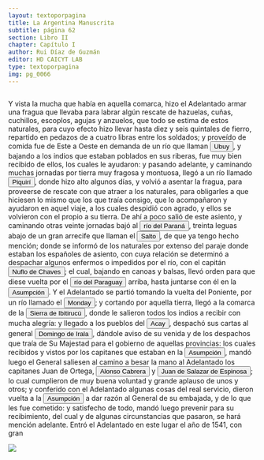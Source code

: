 ```yaml
---
layout: textoporpagina
title: La Argentina Manuscrita
subtitle: página 62
section: Libro II
chapter: Capítulo I
author: Rui Díaz de Guzmán
editor: HD CAICYT LAB
type: textoporpagina
img: pg_0066
---
```


<div class="row">
    <div class="column">
<p>Y vista la mucha que había en aquella comarca, hizo el Adelantado armar una fragua que llevaba para labrar algún rescate de hazuelas, cuñas, cuchillos, escoplos, agujas y anzuelos, que todo se estima de estos naturales, para cuyo efecto hizo llevar hasta diez y seis quintales de fierro, repartido en pedazos de a cuatro libras entre los soldados; y proveído de comida fue de Este a Oeste en demanda de un río que llaman <button class="balloon" data-balloon-pos="up" data-balloon-length="large" data-balloon="Influente del Paraná, a doce leguas de Puerto Real. Pasa cerca de un pueblo, llamado Asiento de la Iglesia. Río del Guayra, muy poblado de indios. Uno de los ríos principales y caudalos del Guayra, y tan abundante de pescado, que los portugueses le dieron también el nombre de Río de los peces. Corre un espacio extenso, y es navegable hasta cerca de su origen; arrojándose al Paraná por una boca de más de sesenta brazas. El nombre de este río no es Ubay, ni tampoco Ivahy; sino Huibaî, que en el idioma guaraní, quiere decir: &quot; río de las cañas bravas&quot;, de las que los indios hacen sus flechas, que llaman hui.">Ubuy</button>, y bajando a los indios que estaban poblados en sus riberas, fue muy bien recibido de ellos, los cuales le ayudaron: y pasando adelante, y caminando muchas jornadas por tierra muy fragosa y montuosa, llegó a un río llamado <button class="balloon" data-balloon-pos="up" data-balloon-length="large" data-balloon="Río Piquiri es un río brasileño que discurre por el estado de Paraná. Es uno de los principales afluentes por la margen izquierda del río Paraná en territorio brasileño.http://www.geonames.org/3453670/arroio-piquiri.htmlRío que desemboca en el Paraná, en el punto donde está edificada Ciudad Real (antigua capital del Guayra, Paraguay). Los que han examinado y descripto el curso de este río lo hacen salir al Paraná, tres leguas arriba del Salto Grande, y casi en frente de la boca del Igatimí; donde creemos que acababa la última línea de demarcación. Los españoles descubrieron y trabajaron minas de fierro cerca de este río. Su nombre, que es Piquirí, y no Pequirí, se compone de piqui, pececillos, e î, río: &quot;río que abunda de pescado chico&quot;.">Piquirí</button>, donde hizo alto algunos días, y volvió a asentar la fragua, para proveerse de rescate con que atraer a los naturales, para obligarles a que hiciesen lo mismo que los que traía consigo, que lo acompañaron y ayudaron en aquel viaje, a los cuales despidió con agrado, y ellos se volvieron con el propio a su tierra. De ahí a poco salió de este asiento, y caminando otras veinte jornadas bajó al <a href="https://recogito.pelagios.org/document/wzqxhk0h3vpikm/part/1/edit#764d1604-18e0-48d8-b862-d09d44054539" target="_blank"><button class="balloon" data-balloon-pos="up" data-balloon-length="large" data-balloon="Río Paraná http://www.geonames.org/3430144/rio-parana.html">río del Paraná</button></a>, treinta leguas abajo de un gran arrecife que llaman el <button class="balloon" data-balloon-pos="up" data-balloon-length="large" data-balloon="Puede que refiera a la desembocadura del Río Arrecifes?">Salto</button>, de que ya tengo hecho mención; donde se informó de los naturales por extenso del paraje donde estaban los españoles de asiento, con cuya relación se determinó a despachar algunos enfermos o impedidos por el río, con el capitán <button class="balloon" data-balloon-pos="up" data-balloon-length="large" data-balloon="Ñuflo de Chaves o menos conocido como Nufrio de Chávez (Cáceres de la Extremadura leonesa, Corona de España, 1518 – aldea Mitimi de la laguna de los Xarayes, gobernación de Santa Cruz de la Sierra del Virreinato del Perú, 3 de octubre de 1568) era un explorador y conquistador español, conocido por sus exploraciones del actual territorio del Paraguay y la zona suroriental de la actual Bolivia y por haber fundado la ciudad de Santa Cruz de la Sierra en 1561. Fue el continuador de la política colonizadora de Domingo Martínez de Irala.Su actividad permitió extender la colonización por esas regiones. Fue el primer hombre que atravesó el continente, partiendo del Atlántico al Pacífico, para lograr la conquista del centro de América meridional. Su temprana muerte no supuso la interrupción de la actividad conquistadora de todo el territorio que hoy conforma esa extensa comarca, porque su legado quedó en las gentes de la vieja ciudad, quienes extendieron su cultura por todo lo que hoy se conoce como el Oriente Boliviano.">Nuflo de Chaves</button>; el cual, bajando en canoas y balsas, llevó orden para que diese vuelta por el <button class="balloon" data-balloon-pos="up" data-balloon-length="large" data-balloon="http://www.geonames.org/3437596/rio-paraguai.html">río del Paraguay</button> arriba, hasta juntarse con él en la <a href="https://recogito.pelagios.org/document/wzqxhk0h3vpikm/part/1/edit#7be8c199-c037-4a0a-877a-7b5937f3617c" target="_blank"><button class="balloon" data-balloon-pos="up" data-balloon-length="large" data-balloon="Asunción del Paraguay.">Asumpción</button></a>. Y el Adelantado se partió tomando la vuelta del Poniente, por un río llamado el <button class="balloon" data-balloon-pos="up" data-balloon-length="large" data-balloon="http://www.geonames.org/3437717/rio-monday.htmlRío del Paraguay. Sale de los bosques de Taruma, cerca del castillo de San Joaquín, y desemboca en el Paraná por la margen occidental, casi enfrente del Iguazú. En los montes inmediatos a este río se recoge el mejor bálsamo de copaibá, que destila de un árbol corpulento, alto y frondoso. La ortografía y etimología de este nombre son las mismas en que el artículo anterior: mundá, ladrón, e î, río: &quot;el río de los ladrones&quot;.">Monday</button>; y cortando por aquella tierra, llegó a la comarca de la <button class="balloon" data-balloon-pos="up" data-balloon-length="large" data-balloon="Sierra del Paraguay.Si hubiesen tenido conocimiento del idioma guaraní los que en el siglo anterior se ocuparon tanto de la formación de un lenguaje filosófico, se hubieran ahorrado muchas tareas, y tal vez lo hubieran adoptado por base de sus trabajos. Cuando se descompone uno de sus polisílabos, se halla casi siempre una definición exacta del objeto que indica. Sirva de ejemplo la palabra ibitirucú, sierra o cordillera, que se compone de ibitú, viento; ru estar, y cu detener: ibiturucú, &quot;lo que está deteniendo el viento&quot;.">Sierra de Ibitirucú</button>, donde le salieron todos los indios a recibir con mucha alegría: y llegado a los pueblos del <button class="balloon" data-balloon-pos="up" data-balloon-length="large" data-balloon="Pueblo de Paraguay. Podría tratarse de Acahay?">Acay</button>, despachó sus cartas al general <button class="balloon" data-balloon-pos="up" data-balloon-length="large" data-balloon="Domingo Martínez de Irala (Vergara de la Hermandad de Guipúzcoa, Corona de Castilla, 1509 - Asunción del Paraguay, Virreinato del Perú, 3 de octubre de 1556) fue un conquistador, explorador y colonizador español que como lugarteniente de Juan de Ayolas quien lo nombrara interinamente hasta que regresara como teniente de gobernador de La Candelaria en 1537, luego lo sería de hecho, y posteriormente elegido por el pueblo según real cédula, como teniente de gobernador general de Asunción.Ocupó tres veces el cargo de gobernador interino del Río de la Plata y del Paraguay, en los períodos de 1539 a 1542, de 1544 hasta 1548 y por último desde 1549. El emperador Carlos V lo nombraría definitivamente como titular en el cargo gubernamental en el año 1555, que lo ostentaría hasta su fallecimiento.En 1543 fundó en el Chaco Boreal el Puerto de los Reyes, a orillas del río Paraguay y del pantano de los Jarayes, sobre las costas de la laguna La Gaiba. Avellaneda, Mercedes; Perusset, Macarena, &quot;Irala, el primer estratega del Plata&quot;, en Historia Paraguaya. Anuario de la Academia Paraguaya de la Historia, vol. XLVI, 2006, pp. 319-363.Lafuente Machain, Ricardo, El gobernador Domingo de Irala, Asunción, Academia Paraguaya de la Historia, 2005 [1939].">Domingo de Irala</button>, dándole aviso de su venida y de los despachos que traía de Su Majestad para el gobierno de aquellas provincias: los cuales recibidos y vistos por los capitanes que estaban en la <a href="https://recogito.pelagios.org/document/wzqxhk0h3vpikm/part/1/edit#893d64fc-e917-486b-8bb0-bec18b29b61e" target="_blank"><button class="balloon" data-balloon-pos="up" data-balloon-length="large" data-balloon="Asunción del Paraguay.">Asumpción</button></a>, mandó luego el General saliesen al camino a besar la mano al Adelantado los capitanes Juan de Ortega, <button class="balloon" data-balloon-pos="up" data-balloon-length="large" data-balloon="Conquistador español. Fue lugarteniente de Pedro de Mendoza en la expedición de 1536. Estaba loco y debido a su enfermedad abandonó esta expedición y en vez de dirigirse a Rio de la Plata con su nave, lo hizo hacia Santo Domingo. Fue fatal para Pedro de Mendoza ya que se vió obligado a retrasar la expedición y lo esperó inútilmente en Rio de la Plata, sin embargo ello dió origen a la fundación de lo que seria mas tarde la ciudad de Buenos Aires en 1535. Alonso Cabrera sin embargo llegó a Rio de la Plata tres años mas tarde, en 1538, a la ciudad recién fundada de Buenos Aires y sembró el desconcierto entre los conquistadores y sus habitantes. Convenció a Domingo de Irala en incendiar Buenos Aires, para así verse obligados los colonos a trasladarse a la Asunción y él estar mas cerca de Sierra de la Plata. Se incendió la ciudad en 1538 a los tres años de su fundación. Una vez trasladado a la Asunción, Alonso Cabrera instigó para quitar el mando a Alvar Nuñez Cabeza de Vaca, al que acusaba de traidor y de rebelarse contra el rey de España. De regreso en España enloqueció de forma definitiva y mató a su mujer. Murió en el olvido.">Alonso Cabrera</button> y <button class="balloon" data-balloon-pos="up" data-balloon-length="large" data-balloon="Salazar de Espinosa, Juan sale de Asumpcion a recibir a Cabeza de Vaca vuelve. Sale en busca de minas. Entra en una conspiración contra de Vaca. Manda la armada de Diego de Sanabria. Hallábase en Portugal al servicio del Duque de Braganza obtiene licencia para pasar a América. Llega a la costa del Brasil toca a Catalina tiene una altercación con el piloto mayor de su escuadra es de su cargo.">Juan de Salazar de Espinosa</button>; lo cual cumplieron de muy buena voluntad y grande aplauso de unos y otros; y conferido con el Adelantado algunas cosas del real servicio, dieron vuelta a la <a href="https://recogito.pelagios.org/document/wzqxhk0h3vpikm/part/1/edit#3da188b9-cacf-4d5f-89bd-9950c840e0ae" target="_blank"><button class="balloon" data-balloon-pos="up" data-balloon-length="large" data-balloon="Asunción del Paraguay.">Asumpción</button></a> a dar razón al General de su embajada, y de lo que les fue cometido: y satisfecho de todo, mandó luego prevenir para su recibimiento, del cual y de algunas circunstancias que pasaron, se hará mención adelante. Entró el Adelantado en este lugar el año de 1541, con gran</p></div>

<div class="column">
<a href="{{site.baseurl}}/assets/img/argentina_manuscrita/{{page.img}}.jpg"><img src="{{site.baseurl}}/assets/img/argentina_manuscrita/{{page.img}}.jpg"></a>
</div>
</div>